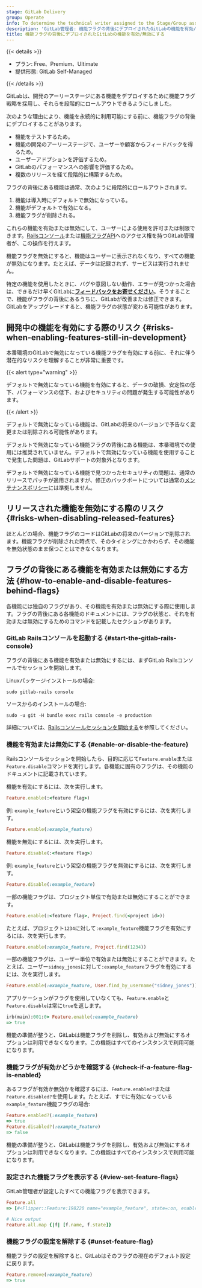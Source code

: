 ```yaml
---
stage: GitLab Delivery
group: Operate
info: To determine the technical writer assigned to the Stage/Group associated with this page, see https://handbook.gitlab.com/handbook/product/ux/technical-writing/#assignments
description: 'GitLab管理者: 機能フラグの背後にデプロイされたGitLabの機能を有効/無効にする'
title: 機能フラグの背後にデプロイされたGitLabの機能を有効/無効にする
---
```


{{< details >}}

- プラン: Free、Premium、Ultimate
- 提供形態: GitLab Self-Managed

{{< /details >}}

GitLabは、開発のアーリーステージにある機能をデプロイするために機能フラグ戦略を採用し、それらを段階的にロールアウトできるようにしました。

次のような理由により、機能を永続的に利用可能にする前に、機能フラグの背後にデプロイすることがあります。

- 機能をテストするため。
- 機能の開発のアーリーステージで、ユーザーや顧客からフィードバックを得るため。
- ユーザーアドプションを評価するため。
- GitLabのパフォーマンスへの影響を評価するため。
- 複数のリリースを経て段階的に構築するため。

フラグの背後にある機能は通常、次のように段階的にロールアウトされます。

1. 機能は導入時にデフォルトで無効になっている。
1. 機能がデフォルトで有効になる。
1. 機能フラグが削除される。

これらの機能を有効または無効にして、ユーザーによる使用を許可または制限できます。[Railsコンソール](#how-to-enable-and-disable-features-behind-flags)または[機能フラグAPI](../../api/features.md)へのアクセス権を持つGitLab管理者が、この操作を行えます。

機能フラグを無効にすると、機能はユーザーに表示されなくなり、すべての機能が無効になります。たとえば、データは記録されず、サービスは実行されません。

特定の機能を使用したときに、バグや意図しない動作、エラーが見つかった場合は、できるだけ早くGitLabに[**フィードバックをお寄せください**](https://gitlab.com/gitlab-org/gitlab/-/issues/new?issue[title]=Docs%20-%20feature%20flag%20feedback%3A%20Feature%20Name&issue[description]=Describe%20the%20problem%20you%27ve%20encountered.%0A%0A%3C!--%20Don%27t%20edit%20below%20this%20line%20--%3E%0A%0A%2Flabel%20~%22docs%5C-comments%22%20)。そうすることで、機能がフラグの背後にあるうちに、GitLabが改善または修正できます。GitLabをアップグレードすると、機能フラグの状態が変わる可能性があります。

## 開発中の機能を有効にする際のリスク {#risks-when-enabling-features-still-in-development}

本番環境のGitLabで無効になっている機能フラグを有効にする前に、それに伴う潜在的なリスクを理解することが非常に重要です。

{{< alert type="warning" >}}

デフォルトで無効になっている機能を有効にすると、データの破損、安定性の低下、パフォーマンスの低下、およびセキュリティの問題が発生する可能性があります。

{{< /alert >}}

デフォルトで無効になっている機能は、GitLabの将来のバージョンで予告なく変更または削除される可能性があります。

デフォルトで無効になっている機能フラグの背後にある機能は、本番環境での使用には推奨されていません。デフォルトで無効になっている機能を使用することで発生した問題は、GitLabサポートの対象外となります。

デフォルトで無効になっている機能で見つかったセキュリティの問題は、通常のリリースでパッチが適用されますが、修正のバックポートについては通常の[メンテナンスポリシー](../../policy/maintenance.md#patch-releases)には準拠しません。

## リリースされた機能を無効にする際のリスク {#risks-when-disabling-released-features}

ほとんどの場合、機能フラグのコードはGitLabの将来のバージョンで削除されます。機能フラグが削除された時点で、そのタイミングにかかわらず、その機能を無効状態のまま保つことはできなくなります。

## フラグの背後にある機能を有効または無効にする方法 {#how-to-enable-and-disable-features-behind-flags}

各機能には独自のフラグがあり、その機能を有効または無効にする際に使用します。フラグの背後にある各機能のドキュメントには、フラグの状態と、それを有効または無効にするためのコマンドを記載したセクションがあります。

### GitLab Railsコンソールを起動する {#start-the-gitlab-rails-console}

フラグの背後にある機能を有効または無効にするには、まずGitLab Railsコンソールでセッションを開始します。

Linuxパッケージインストールの場合:

```shell
sudo gitlab-rails console
```

ソースからのインストールの場合:

```shell
sudo -u git -H bundle exec rails console -e production
```

詳細については、[Railsコンソールセッションを開始する](../operations/rails_console.md#starting-a-rails-console-session)を参照してください。

### 機能を有効または無効にする {#enable-or-disable-the-feature}

Railsコンソールセッションを開始したら、目的に応じて`Feature.enable`または`Feature.disable`コマンドを実行します。各機能に固有のフラグは、その機能のドキュメントに記載されています。

機能を有効にするには、次を実行します。

```ruby
Feature.enable(:<feature flag>)
```

例: `example_feature`という架空の機能フラグを有効にするには、次を実行します。

```ruby
Feature.enable(:example_feature)
```

機能を無効にするには、次を実行します。

```ruby
Feature.disable(:<feature flag>)
```

例: `example_feature`という架空の機能フラグを無効にするには、次を実行します。

```ruby
Feature.disable(:example_feature)
```

一部の機能フラグは、プロジェクト単位で有効または無効にすることができます。

```ruby
Feature.enable(:<feature flag>, Project.find(<project id>))
```

たとえば、プロジェクト`1234`に対して`:example_feature`機能フラグを有効にするには、次を実行します。

```ruby
Feature.enable(:example_feature, Project.find(1234))
```

一部の機能フラグは、ユーザー単位で有効または無効にすることができます。たとえば、ユーザー`sidney_jones`に対して`:example_feature`フラグを有効にするには、次を実行します。

```ruby
Feature.enable(:example_feature, User.find_by_username("sidney_jones"))
```

アプリケーションがフラグを使用していなくても、`Feature.enable`と`Feature.disable`は常に`true`を返します。

```ruby
irb(main):001:0> Feature.enable(:example_feature)
=> true
```

機能の準備が整うと、GitLabは機能フラグを削除し、有効および無効にするオプションは利用できなくなります。この機能はすべてのインスタンスで利用可能になります。

### 機能フラグが有効かどうかを確認する {#check-if-a-feature-flag-is-enabled}

あるフラグが有効か無効かを確認するには、`Feature.enabled?`または`Feature.disabled?`を使用します。たとえば、すでに有効になっている`example_feature`機能フラグの場合:

```ruby
Feature.enabled?(:example_feature)
=> true
Feature.disabled?(:example_feature)
=> false
```

機能の準備が整うと、GitLabは機能フラグを削除し、有効および無効にするオプションは利用できなくなります。この機能はすべてのインスタンスで利用可能になります。

### 設定された機能フラグを表示する {#view-set-feature-flags}

GitLab管理者が設定したすべての機能フラグを表示できます。

```ruby
Feature.all
=> [#<Flipper::Feature:198220 name="example_feature", state=:on, enabled_gate_names=[:boolean], adapter=:memoizable>]

# Nice output
Feature.all.map {|f| [f.name, f.state]}
```

### 機能フラグの設定を解除する {#unset-feature-flag}

機能フラグの設定を解除すると、GitLabはそのフラグの現在のデフォルト設定に戻ります。

```ruby
Feature.remove(:example_feature)
=> true
```
